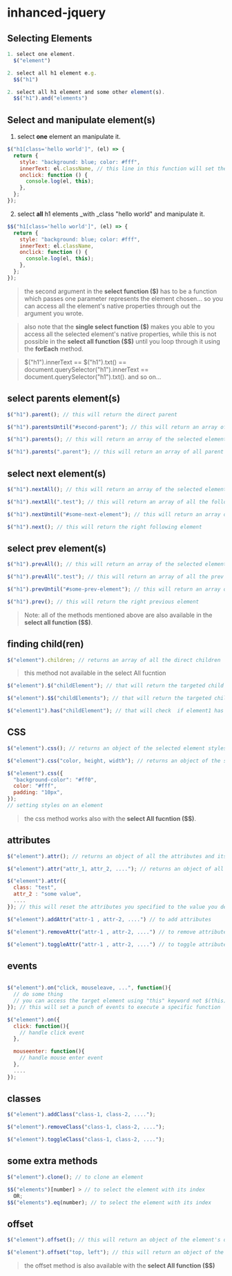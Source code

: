 # inhanced-jquery

## Selecting Elements

```javascript
1. select one element.
  $("element")

2. select all h1 element e.g.
  $$("h1")

2. select all h1 element and some other element(s).
  $$("h1").and("elements")
```

## Select and manipulate element(s)

1. select **one** element an manipulate it.

```javascript
$("h1[class='hello world']", (el) => {
  return {
    style: "background: blue; color: #fff",
    innerText: el.className, // this line in this function will set the h1 element's innerText to be the value of it's class (for example)
    onclick: function () {
      console.log(el, this);
    },
  };
});
```

2. select **all** h1 elements \_with \_class "hello world" and manipulate it.

```javascript
$$("h1[class='hello world']", (el) => {
  return {
    style: "background: blue; color: #fff",
    innerText: el.className,
    onclick: function () {
      console.log(el, this);
    },
  };
});
```

> the second argument in the **select function (\$)** has to be a function which passes one parameter represents the element chosen... so you can access all the element's native properties through out the argument you wrote.

> also note that the **single select function (\$)** makes you able to you access all the selected element's native properties, while this is not possible in the **select all function ($\$)** until you loop through it using the **forEach** method.

> $("h1").innerText == $("h1").txt() == document.querySelector("h1").innerText == document.querySelector("h1").txt(). and so on...

## select parents element(s)

```javascript
$("h1").parent(); // this will return the direct parent

$("h1").parentsUntil("#second-parent"); // this will return an array of selected element parents and ends with the element which you specified

$("h1").parents(); // this will return an array of the selected element parents

$("h1").parents(".parent"); // this will return an array of all parent elements which has class parent
```

## select next element(s)

```javascript
$("h1").nextAll(); // this will return an array of the selected element next elements

$("h1").nextAll(".test"); // this will return an array of all the following elements that has cals "test"

$("h1").nextUntil("#some-next-element"); // this will return an array of selected element next siblings and ends with the element which you specified

$("h1").next(); // this will return the right following element
```

## select prev element(s)

```javascript
$("h1").prevAll(); // this will return an array of the selected element prev elements

$("h1").prevAll(".test"); // this will return an array of all the prev elements that has cals "test"

$("h1").prevUntil("#some-prev-element"); // this will return an array of selected element prev siblings and ends with the element which you specified

$("h1").prev(); // this will return the right previous element
```

> Note: all of the methods mentioned above are also available in the **select all function (\$\$)**.

## finding child(ren)

```javascript
$("element").children; // returns an array of all the direct children
```

> this method not available in the select All fucntion

```javascript
$("element").$("childElement"); // that will return the targeted child element if found

$("element").$$("childElements"); // that will return the targeted children elements

$("element1").has("childElement"); // that will check  if element1 has a child matches the to-be-found element and will return **boolean value**
```

## CSS

```javascript
$("element").css(); // returns an object of the selected element styles

$("element").css("color, height, width"); // returns an object of the selected element's specified styles

$("element").css({
  "background-color": "#ff0",
  color: "#fff",
  padding: "10px",
});
// setting styles on an element
```

> the css method works also with the **select All fucntion (\$\$)**.

## attributes

```javascript
$("element").attr(); // returns an object of all the attributes and its value that the element has

$("element").attr("attr_1, attr_2, ...."); // returns an object of all the attributes **specified** and its value

$("element").attr({
  class: "test",
  attr_2 : "some value",
  ....
}); // this will reset the attributes you specified to the value you defined

$("element").addAttr("attr-1 , attr-2, ....") // to add attributes

$("element").removeAttr("attr-1 , attr-2, ....") // to remove attributes

$("element").toggleAttr("attr-1 , attr-2, ....") // to toggle attributes
```

## events

```javascript

$("element").on("click, mouseleave, ...", function(){
  // do some thing
  // you can access the target element using "this" keyword not $(this).
}); // this will set a punch of events to execute a specific function

$("element").on({
  click: function(){
    // handle click event
  },

  mouseenter: function(){
    // handle mouse enter event
  },
  ....
});
```

## classes

```javascript
$("element").addClass("class-1, class-2, ....");

$("element").removeClass("class-1, class-2, ....");

$("element").toggleClass("class-1, class-2, ....");
```

## some extra methods

```javascript
$("element").clone(); // to clone an element

$$("elements")[number] > // to select the element with its index
  OR;
$$("elements").eq(number); // to select the element with its index
```

## offset

```javascript
$("element").offset(); // this will return an object of the element's dimentions

$("element").offset("top, left"); // this will return an object of the element's specified dimentions
```

> the offset method is also available with the **select All function (\$\$)**
